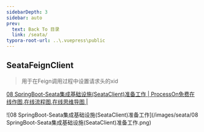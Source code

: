 ```yaml
---
sidebarDepth: 3
sidebar: auto
prev:
  text: Back To 目录
  link: /seata/
typora-root-url: ..\.vuepress\public
---
```




## SeataFeignClient

> 用于在Feign调用过程中设置请求头的xid

[08 SpringBoot-Seata集成基础设施(SeataClient)准备工作 | ProcessOn免费在线作图,在线流程图,在线思维导图 |](https://www.processon.com/view/link/62a1b7807d9c08733ec284e3)

![08 SpringBoot-Seata集成基础设施(SeataClient)准备工作](/images/seata/08 SpringBoot-Seata集成基础设施(SeataClient)准备工作.png)